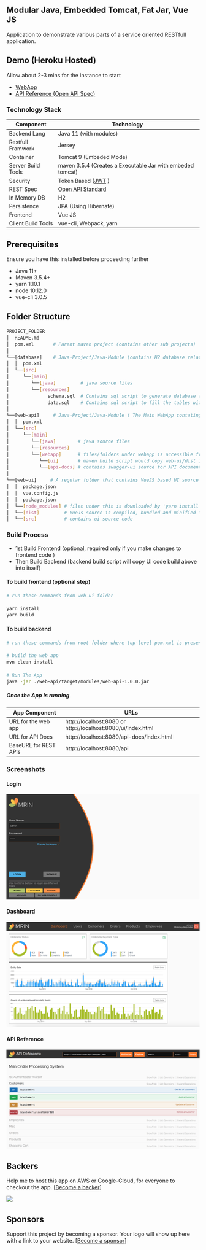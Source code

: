 ## Modular Java, Embedded Tomcat, Fat Jar, Vue JS 
Application to demonstrate various parts of a service oriented RESTfull application.

## Demo (Heroku Hosted)
Allow about 2-3 mins for the instance to start  
- [WebApp](https://modular-java-jersey-vue.herokuapp.com)
- [API Reference (Open API Spec)](https://modular-java-jersey-vue.herokuapp.com/api-docs/index.html)

### Technology Stack
Component          | Technology
---                | ---
Backend Lang       | Java 11 (with modules)
Restfull Framwork  | Jersey 
Container          | Tomcat 9 (Embeded Mode)
Server Build Tools | maven 3.5.4 (Creates a Executable Jar with embeded tomcat)
Security           | Token Based ([JWT](https://github.com/auth0/java-jwt) )
REST Spec          | [Open API Standard](https://www.openapis.org/) 
In Memory DB       | H2 
Persistence        | JPA (Using Hibernate)
Frontend           | Vue JS
Client Build Tools | vue-cli, Webpack, yarn

## Prerequisites
Ensure you have this installed before proceeding further
- Java 11+ 
- Maven 3.5.4+
- yarn 1.10.1 
- node 10.12.0
- vue-cli 3.0.5

## Folder Structure
```bash
PROJECT_FOLDER
│  README.md
│  pom.xml       # Parent maven project (contains other sub projects)
│
└──[database]    # Java-Project/Java-Module (contains H2 database related services )  
│  │  pom.xml       
│  └──[src]      
│     └──[main]      
│        └──[java]         # java source files   
│        └──[resources]
│              schema.sql  # Contains sql script to generate database tables and views in H2
│              data.sql    # Contains sql script to fill the tables with sample data
│
└──[web-api]     # Java-Project/Java-Module ( The Main WebApp contating RESTfull APIs )  
│  │  pom.xml      
│  └──[src]      
│     └──[main]      
│        └──[java]        # java source files   
│        └──[resources]
│        └──[webapp]      # files/folders under webapp is accessible from web-browser
│           └──[ui]       # maven build script would copy web-ui/dist into this folder, to make UI available from the browser
│           └──[api-docs] # contains swagger-ui source for API documentation and try-out
│
└──[web-ui]     # A regular folder that contains VueJS based UI source code 
│  │  package.json  
│  │  vue.config.js  
│  │  package.json   
│  └──[node_modules] # files under this is downloaded by 'yarn install' command       
│  └──[dist]         # VueJs source is compiled, bundled and minified into this folder 
│  └──[src]          # contains ui source code
```

### Build Process 
- 1st Build Frontend (optional, required only if you make changes to frontend code )
- Then Build Backend (backend build script will copy UI code build above into itself)  

#### To build frontend (optional step)
```bash
# run these commands from web-ui folder

yarn install
yarn build

```

#### To build backend
```bash
# run these commands from root folder where top-level pom.xml is present

# build the web app
mvn clean install

# Run The App 
java -jar ./web-api/target/modules/web-api-1.0.0.jar
```

##### Once the App is running
App Component        | URLs
---                  | ---
URL for the web app  | http://localhost:8080 or http://localhost:8080/ui/index.html
URL for API Docs     | http://localhost:8080/api-docs/index.html
BaseURL for REST APIs| http://localhost:8080/api


### Screenshots
#### Login
<kbd>
    <img src="/screenshots/login.png?raw=true">
</kbd>

#### Dashboard
<kbd>
    <img src="/screenshots/dashboard.png?raw=true">
</kbd>

#### API Reference 
<kbd>
    <img src="/screenshots/api_reference.png?raw=true">
</kbd>

## Backers
Help me to host this app on AWS or Google-Cloud, for everyone to checkout the app.
[[Become a backer](https://opencollective.com/angular-springboot-rest-jwt#backer)]

<a href="https://opencollective.com/angular-springboot-rest-jwt#backers" target="_blank"><img src="https://opencollective.com/angular-springboot-rest-jwt/backers.svg?width=890"></a>


## Sponsors
Support this project by becoming a sponsor. Your logo will show up here with a link to your website. [[Become a sponsor](https://opencollective.com/angular-springboot-rest-jwt#sponsor)]


